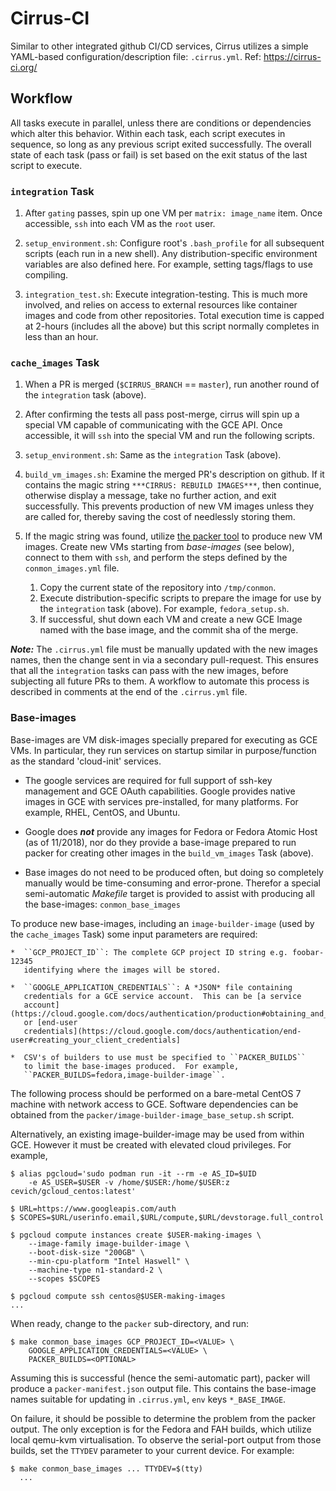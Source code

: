 # Cirrus-CI

Similar to other integrated github CI/CD services, Cirrus utilizes a simple
YAML-based configuration/description file: ``.cirrus.yml``.  Ref: https://cirrus-ci.org/


## Workflow

All tasks execute in parallel, unless there are conditions or dependencies
which alter this behavior.  Within each task, each script executes in sequence,
so long as any previous script exited successfully.  The overall state of each
task (pass or fail) is set based on the exit status of the last script to execute.


### ``integration`` Task

1. After `gating` passes, spin up one VM per
   `matrix: image_name` item. Once accessible, ``ssh``
   into each VM as the `root` user.

2. ``setup_environment.sh``: Configure root's `.bash_profile`
    for all subsequent scripts (each run in a new shell).  Any
    distribution-specific environment variables are also defined
    here.  For example, setting tags/flags to use compiling.

5. ``integration_test.sh``: Execute integration-testing.  This is
   much more involved, and relies on access to external
   resources like container images and code from other repositories.
   Total execution time is capped at 2-hours (includes all the above)
   but this script normally completes in less than an hour.


### ``cache_images`` Task

1. When a PR is merged (``$CIRRUS_BRANCH`` == ``master``), run another
   round of the ``integration`` task (above).

2. After confirming the tests all pass post-merge, cirrus will
   spin up a special VM capable of communicating with the GCE API.
   Once accessible, it will ``ssh`` into the special VM and run
   the following scripts.

3. ``setup_environment.sh``: Same as the ``integration``
   Task (above).

4. ``build_vm_images.sh``: Examine the merged PR's description on github.
   If it contains the magic string ``***CIRRUS: REBUILD IMAGES***``, then
   continue, otherwise display a message, take no further action, and
   exit successfully.  This prevents production of new VM images unless
   they are called for, thereby saving the cost of needlessly storing them.

5. If the magic string was found, utilize [the packer tool](http://packer.io/docs/)
   to produce new VM images.  Create new VMs starting from *base-images* (see below),
   connect to them with ``ssh``, and perform the steps defined by the
   ``conmon_images.yml`` file.

    1. Copy the current state of the repository into ``/tmp/conmon``.
    2. Execute distribution-specific scripts to prepare the image for
       use by the ``integration`` task (above).  For example,
       ``fedora_setup.sh``.
    3. If successful, shut down each VM and create a new GCE Image
       named with the base image, and the commit sha of the merge.

***Note:*** The ``.cirrus.yml`` file must be manually updated with the new
images names, then the change sent in via a secondary pull-request.  This
ensures that all the ``integration`` tasks can pass with the new images,
before subjecting all future PRs to them.  A workflow to automate this
process is described in comments at the end of the ``.cirrus.yml`` file.


### Base-images

Base-images are VM disk-images specially prepared for executing as GCE VMs.
In particular, they run services on startup similar in purpose/function
as the standard 'cloud-init' services.

*  The google services are required for full support of ssh-key management
   and GCE OAuth capabilities.  Google provides native images in GCE
   with services pre-installed, for many platforms. For example,
   RHEL, CentOS, and Ubuntu.

*  Google does ***not*** provide any images for Fedora or Fedora Atomic
   Host (as of 11/2018), nor do they provide a base-image prepared to
   run packer for creating other images in the ``build_vm_images`` Task
   (above).

*  Base images do not need to be produced often, but doing so completely
   manually would be time-consuming and error-prone.  Therefor a special
   semi-automatic *Makefile* target is provided to assist with producing
   all the base-images: ``conmon_base_images``

To produce new base-images, including an `image-builder-image` (used by
the ``cache_images`` Task) some input parameters are required:

    *  ``GCP_PROJECT_ID``: The complete GCP project ID string e.g. foobar-12345
       identifying where the images will be stored.

    *  ``GOOGLE_APPLICATION_CREDENTIALS``: A *JSON* file containing
       credentials for a GCE service account.  This can be [a service
       account](https://cloud.google.com/docs/authentication/production#obtaining_and_providing_service_account_credentials_manually)
       or [end-user
       credentials](https://cloud.google.com/docs/authentication/end-user#creating_your_client_credentials]

    *  CSV's of builders to use must be specified to ``PACKER_BUILDS``
       to limit the base-images produced.  For example,
       ``PACKER_BUILDS=fedora,image-builder-image``.

The following process should be performed on a bare-metal CentOS 7 machine
with network access to GCE.  Software dependencies can be obtained from
the ``packer/image-builder-image_base_setup.sh`` script.

Alternatively, an existing image-builder-image may be used from within GCE.
However it must be created with elevated cloud privileges.  For example,

```
$ alias pgcloud='sudo podman run -it --rm -e AS_ID=$UID
    -e AS_USER=$USER -v /home/$USER:/home/$USER:z cevich/gcloud_centos:latest'

$ URL=https://www.googleapis.com/auth
$ SCOPES=$URL/userinfo.email,$URL/compute,$URL/devstorage.full_control

$ pgcloud compute instances create $USER-making-images \
    --image-family image-builder-image \
    --boot-disk-size "200GB" \
    --min-cpu-platform "Intel Haswell" \
    --machine-type n1-standard-2 \
    --scopes $SCOPES

$ pgcloud compute ssh centos@$USER-making-images
...
```

When ready, change to the ``packer`` sub-directory, and run:

```
$ make conmon_base_images GCP_PROJECT_ID=<VALUE> \
    GOOGLE_APPLICATION_CREDENTIALS=<VALUE> \
    PACKER_BUILDS=<OPTIONAL>
```

Assuming this is successful (hence the semi-automatic part), packer will
produce a ``packer-manifest.json`` output file.  This contains the base-image
names suitable for updating in ``.cirrus.yml``, `env` keys ``*_BASE_IMAGE``.

On failure, it should be possible to determine the problem from the packer
output.  The only exception is for the Fedora and FAH builds, which utilize
local qemu-kvm virtualisation.  To observe the serial-port output from those
builds, set the ``TTYDEV`` parameter to your current device.  For example:

```
$ make conmon_base_images ... TTYDEV=$(tty)
  ...
```
